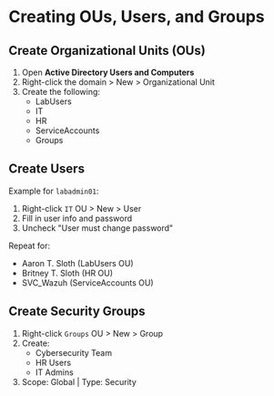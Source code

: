 # Creating OUs, Users, and Groups

## Create Organizational Units (OUs)

1. Open **Active Directory Users and Computers**
2. Right-click the domain > New > Organizational Unit
3. Create the following:
   - LabUsers
   - IT
   - HR
   - ServiceAccounts
   - Groups

## Create Users

Example for `labadmin01`:

1. Right-click `IT` OU > New > User
2. Fill in user info and password
3. Uncheck "User must change password"

Repeat for:
- Aaron T. Sloth (LabUsers OU)
- Britney T. Sloth (HR OU)
- SVC_Wazuh (ServiceAccounts OU)

## Create Security Groups

1. Right-click `Groups` OU > New > Group
2. Create:
   - Cybersecurity Team
   - HR Users
   - IT Admins
3. Scope: Global | Type: Security